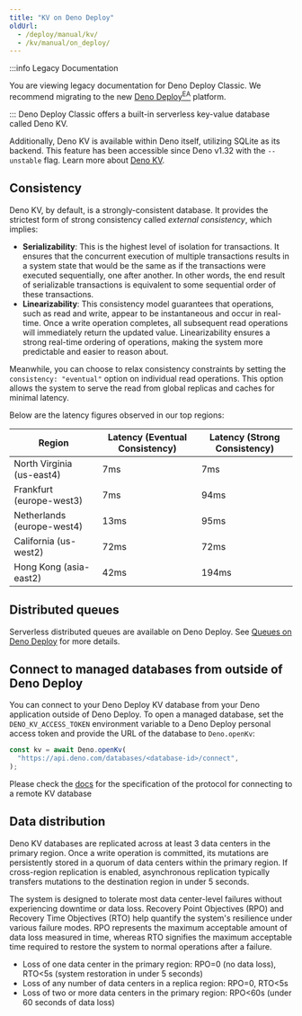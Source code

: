```yaml
---
title: "KV on Deno Deploy"
oldUrl:
  - /deploy/manual/kv/
  - /kv/manual/on_deploy/
---
```


:::info Legacy Documentation

You are viewing legacy documentation for Deno Deploy Classic. We recommend
migrating to the new
<a href="/deploy/early-access/">Deno Deploy<sup>EA</sup></a> platform.

::: Deno Deploy Classic offers a built-in serverless key-value database called
Deno KV.

Additionally, Deno KV is available within Deno itself, utilizing SQLite as its
backend. This feature has been accessible since Deno v1.32 with the `--unstable`
flag. Learn more about [Deno KV](/deploy/kv/manual).

## Consistency

Deno KV, by default, is a strongly-consistent database. It provides the
strictest form of strong consistency called _external consistency_, which
implies:

- **Serializability**: This is the highest level of isolation for transactions.
  It ensures that the concurrent execution of multiple transactions results in a
  system state that would be the same as if the transactions were executed
  sequentially, one after another. In other words, the end result of
  serializable transactions is equivalent to some sequential order of these
  transactions.
- **Linearizability**: This consistency model guarantees that operations, such
  as read and write, appear to be instantaneous and occur in real-time. Once a
  write operation completes, all subsequent read operations will immediately
  return the updated value. Linearizability ensures a strong real-time ordering
  of operations, making the system more predictable and easier to reason about.

Meanwhile, you can choose to relax consistency constraints by setting the
`consistency: "eventual"` option on individual read operations. This option
allows the system to serve the read from global replicas and caches for minimal
latency.

Below are the latency figures observed in our top regions:

| Region                     | Latency (Eventual Consistency) | Latency (Strong Consistency) |
| -------------------------- | ------------------------------ | ---------------------------- |
| North Virginia (us-east4)  | 7ms                            | 7ms                          |
| Frankfurt (europe-west3)   | 7ms                            | 94ms                         |
| Netherlands (europe-west4) | 13ms                           | 95ms                         |
| California (us-west2)      | 72ms                           | 72ms                         |
| Hong Kong (asia-east2)     | 42ms                           | 194ms                        |

## Distributed queues

Serverless distributed queues are available on Deno Deploy. See
[Queues on Deno Deploy](/deploy/kv/manual/queue_overview#queues-on-deno-deploy)
for more details.

## Connect to managed databases from outside of Deno Deploy

You can connect to your Deno Deploy KV database from your Deno application
outside of Deno Deploy. To open a managed database, set the
`DENO_KV_ACCESS_TOKEN` environment variable to a Deno Deploy personal access
token and provide the URL of the database to `Deno.openKv`:

```ts
const kv = await Deno.openKv(
  "https://api.deno.com/databases/<database-id>/connect",
);
```

Please check the
[docs](https://github.com/denoland/deno/tree/main/ext/kv#kv-connect) for the
specification of the protocol for connecting to a remote KV database

## Data distribution

Deno KV databases are replicated across at least 3 data centers in the primary
region. Once a write operation is committed, its mutations are persistently
stored in a quorum of data centers within the primary region. If cross-region
replication is enabled, asynchronous replication typically transfers mutations
to the destination region in under 5 seconds.

The system is designed to tolerate most data center-level failures without
experiencing downtime or data loss. Recovery Point Objectives (RPO) and Recovery
Time Objectives (RTO) help quantify the system's resilience under various
failure modes. RPO represents the maximum acceptable amount of data loss
measured in time, whereas RTO signifies the maximum acceptable time required to
restore the system to normal operations after a failure.

- Loss of one data center in the primary region: RPO=0 (no data loss), RTO&lt;5s
  (system restoration in under 5 seconds)
- Loss of any number of data centers in a replica region: RPO=0, RTO&lt;5s
- Loss of two or more data centers in the primary region: RPO&lt;60s (under 60
  seconds of data loss)

